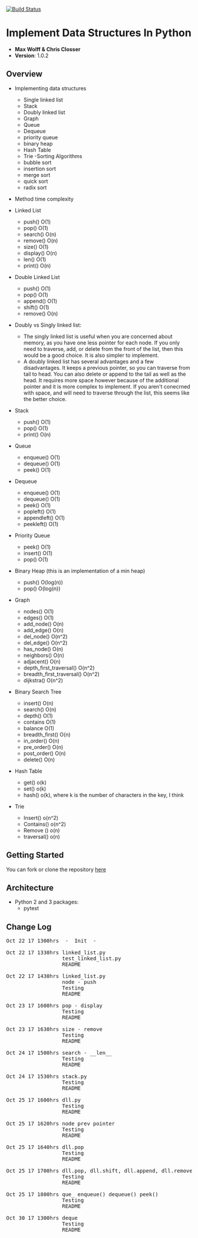 [![Build Status](https://travis-ci.org/maxawolff/data-structures.svg?branch=master)](https://travis-ci.org/maxawolff/data-structures)

# Implement Data Structures In Python

- **Max Wolff & Chris Closser**
- **Version**: 1.0.2

## Overview
<!-- Provide a high level overview of what this application is and why you are building it, beyond the fact that it's an assignment for a Code Fellows 401 class. (i.e. What's your problem domain?) -->
- Implementing data structures
  - Single linked list
  - Stack
  - Doubly linked list
  - Graph
  - Queue
  - Dequeue
  - priority queue
  - binary heap
  - Hash Table
  - Trie
-Sorting Algorithms
  - bubble sort
  - insertion sort
  - merge sort
  - quick sort
  - radix sort
- Method time complexity

- Linked List
  - push() O(1)
  - pop() O(1)
  - search() O(n)
  - remove() O(n)
  - size() O(1)
  - display() O(n)
  - len() O(1)
  - print() O(n)
- Double Linked List
  - push() O(1)
  - pop() O(1)
  - append() O(1)
  - shift() O(1)
  - remove() O(n)

- Doubly vs Singly linked list:
  - The singly linked list is useful when you are concerned about memory, as you have one less pointer for each node. If you only need to traverse, add, or delete from the front of the list, then this would be a good choice. It is also simpler to implement.
  - A doubly linked list has several advantages and a few disadvantages. It keeps a previous pointer, so you can traverse from tail to head. You can also delete or append to the tail as well as the head. It requires more space however because of the additional pointer and it is more complex to implement. If you aren't conecrned with space, and will need to traverse through the list, this seems like the better choice.
- Stack
  - push() O(1)
  - pop() O(1)
  - print() O(n)
- Queue
  - enqueue() O(1)
  - dequeue() O(1)
  - peek() O(1)
- Dequeue
  - enqueue() O(1)
  - dequeue() O(1)
  - peek() O(1)
  - popleft() O(1)
  - appendleft() O(1)
  - peekleft() O(1)
- Priority Queue
  - peek() O(1)
  - insert() O(1)
  - pop() O(1)
- Binary Heap (this is an implementation of a min heap)
  - push() O(log(n))
  - pop() O(log(n))
- Graph
  - nodes() O(1)
  - edges() O(1)
  - add_node() O(n)
  - add_edge() O(n)
  - del_node() O(n^2)
  - del_edge() O(n^2)
  - has_node() O(n)
  - neighbors() O(n)
  - adjacent() O(n)
  - depth_first_traversal() O(n^2)
  - breadth_first_traversal() O(n^2)
  - dijkstra() O(n^2)
- Binary Search Tree
  - insert() O(n)
  - search() O(n)
  - depth() O(1)
  - contains O(1)
  - balance O(1)
  - breadth_first() O(n)
  - in_order() O(n)
  - pre_order() O(n)
  - post_order() O(n)
  - delete() O(n)
- Hash Table
  - get() o(k)
  - set() o(k)
  - hash() o(k), where k is the number of characters in the key, I think
- Trie
  - Insert() o(n^2)
  - Contains() o(n^2)
  - Remove () o(n)
  - traversal() o(n)



## Getting Started
<!-- What are the steps that a user must take in order to build this app on their own machine and get it running? -->
  You can fork or clone the repository [here](https://github.com/maxawolff/data-structures)

## Architecture
<!-- Provide a detailed description of the application design. What technologies (languages, libraries, etc) you're using, and any other relevant design information. -->
- Python 2 and 3 packages:
  - pytest

## Change Log
<!-- Use this are to document the iterative changes made to your application as each feature is successfully implemented. Use time stamps. Here's an example:

01-01-2001 4:59pm - Added functionality to add and delete some things.
-->
<pre>Oct 22 17 1300hrs&ensp;&ensp;-&ensp;&ensp;Init&ensp;&ensp;-

Oct 22 17 1330hrs linked_list.py
                  test_linked_list.py
                  README

Oct 22 17 1430hrs linked_list.py
                  node - push
                  Testing
                  README

Oct 23 17 1600hrs pop - display
                  Testing
                  README

Oct 23 17 1630hrs size - remove
                  Testing
                  README

Oct 24 17 1500hrs search - __len__
                  Testing
                  README

Oct 24 17 1530hrs stack.py
                  Testing
                  README

Oct 25 17 1600hrs dll.py
                  Testing
                  README

Oct 25 17 1620hrs node prev pointer
                  Testing
                  README

Oct 25 17 1640hrs dll.pop
                  Testing
                  README

Oct 25 17 1700hrs dll.pop, dll.shift, dll.append, dll.remove
                  Testing
                  README

Oct 25 17 1800hrs que_ enqueue() dequeue() peek()
                  Testing
                  README

Oct 30 17 1300hrs deque
                  Testing
                  README
</pre>